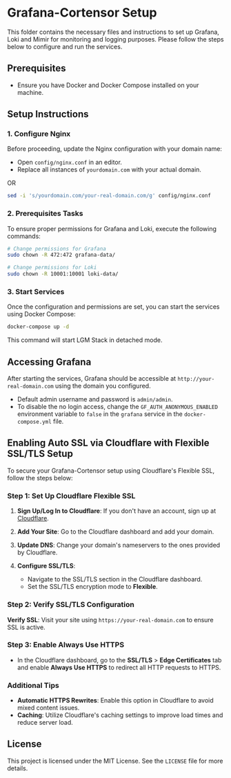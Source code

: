 # Grafana-Cortensor Setup

This folder contains the necessary files and instructions to set up Grafana, Loki and Mimir for monitoring and logging purposes. Please follow the steps below to configure and run the services.

## Prerequisites

- Ensure you have Docker and Docker Compose installed on your machine.

## Setup Instructions

### 1. Configure Nginx

Before proceeding, update the Nginx configuration with your domain name:

- Open `config/nginx.conf` in an editor.
- Replace all instances of `yourdomain.com` with your actual domain.

OR

```bash
sed -i 's/yourdomain.com/your-real-domain.com/g' config/nginx.conf
```

### 2. Prerequisites Tasks

To ensure proper permissions for Grafana and Loki, execute the following commands:

```bash
# Change permissions for Grafana
sudo chown -R 472:472 grafana-data/

# Change permissions for Loki
sudo chown -R 10001:10001 loki-data/
```

### 3. Start Services

Once the configuration and permissions are set, you can start the services using Docker Compose:

```bash
docker-compose up -d
```

This command will start LGM Stack in detached mode.

## Accessing Grafana

After starting the services, Grafana should be accessible at `http://your-real-domain.com` using the domain you configured.

* Default admin username and password is `admin/admin`.
* To disable the no login access, change the `GF_AUTH_ANONYMOUS_ENABLED` environment variable to `false` in the `grafana` service in the `docker-compose.yml` file.

## Enabling Auto SSL via Cloudflare with Flexible SSL/TLS Setup

To secure your Grafana-Cortensor setup using Cloudflare's Flexible SSL, follow the steps below:

### Step 1: Set Up Cloudflare Flexible SSL

1. **Sign Up/Log In to Cloudflare**: If you don't have an account, sign up at [Cloudflare](https://www.cloudflare.com/).

2. **Add Your Site**: Go to the Cloudflare dashboard and add your domain.

3. **Update DNS**: Change your domain's nameservers to the ones provided by Cloudflare.

4. **Configure SSL/TLS**:
   - Navigate to the SSL/TLS section in the Cloudflare dashboard.
   - Set the SSL/TLS encryption mode to **Flexible**.

### Step 2: Verify SSL/TLS Configuration

**Verify SSL**: Visit your site using `https://your-real-domain.com` to ensure SSL is active.

### Step 3: Enable Always Use HTTPS

- In the Cloudflare dashboard, go to the **SSL/TLS** > **Edge Certificates** tab and enable **Always Use HTTPS** to redirect all HTTP requests to HTTPS.

### Additional Tips

- **Automatic HTTPS Rewrites**: Enable this option in Cloudflare to avoid mixed content issues.
- **Caching**: Utilize Cloudflare's caching settings to improve load times and reduce server load.

## License

This project is licensed under the MIT License. See the `LICENSE` file for more details.
